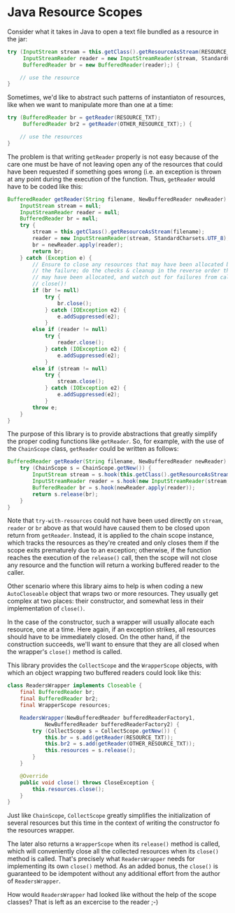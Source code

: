 # Java Resource Scopes

Consider what it takes in Java to open a text file bundled as a resource in the jar:
```java
try (InputStream stream = this.getClass().getResourceAsStream(RESOURCE_TXT);
     InputStreamReader reader = new InputStreamReader(stream, StandardCharsets.UTF_8);
     BufferedReader br = new BufferedReader(reader);) {

	// use the resource
}
```
Sometimes, we'd like to abstract such patterns of instantiaton of resources, like when we want to manipulate more than one at a time:
```java
try (BufferedReader br = getReader(RESOURCE_TXT);
     BufferedReader br2 = getReader(OTHER_RESOURCE_TXT);) {

	// use the resources
}
```
The problem is that writing `getReader` properly is not easy because of the care one must be have of not leaving open any of the resources that could have been requested if something goes wrong (i.e. an exception is thrown at any point during the execution of the function. Thus, `getReader` would have to be coded like this:
```java
BufferedReader getReader(String filename, NewBufferedReader newReader) {
	InputStream stream = null;
	InputStreamReader reader = null;
	BufferedReader br = null;
	try {
		stream = this.getClass().getResourceAsStream(filename);
		reader = new InputStreamReader(stream, StandardCharsets.UTF_8);
		br = newReader.apply(reader);
		return br;
	} catch (Exception e) {
		// Ensure to close any resources that may have been allocated before
		// the failure; do the checks & cleanup in the reverse order they
		// may have been allocated, and watch out for failures from calls to
		// close()!
		if (br != null)
			try {
				br.close();
			} catch (IOException e2) {
				e.addSuppressed(e2);
			}
		else if (reader != null)
			try {
				reader.close();
			} catch (IOException e2) {
				e.addSuppressed(e2);
			}
		else if (stream != null)
			try {
				stream.close();
			} catch (IOException e2) {
				e.addSuppressed(e2);
			}
		throw e;
	}
}
```
The purpose of this library is to provide abstractions that greatly simplify the proper coding functions like `getReader`. So, for example, with the use of the `ChainScope` class, `getReader` could be written as follows:
```java
BufferedReader getReader(String filename, NewBufferedReader newReader) {
	try (ChainScope s = ChainScope.getNew()) {
		InputStream stream = s.hook(this.getClass().getResourceAsStream(filename));
		InputStreamReader reader = s.hook(new InputStreamReader(stream, StandardCharsets.UTF_8));
		BufferedReader br = s.hook(newReader.apply(reader));
		return s.release(br);
	}
}
```
Note that `try-with-resources` could not have been used directly on `stream`, `reader` or `br` above as that would have caused them to be closed upon return from `getReader`. Instead, it is applied to the chain scope instance, which tracks the resources as they're created and only closes them if the scope exits prematurely due to an exception; otherwise, if the function reaches the execution of the `release()` call, then the scope will not close any resource and the function will return a working buffered reader to the caller.

Other scenario where this library aims to help is when coding a new `AutoCloseable` object that wraps two or more resources. They usually get complex at two places: their constructor, and somewhat less in their implementation of `close()`.

In the case of the constructor, such a wrapper will usually allocate each resource, one at a time. Here again, if an exception strikes, all resources should have to be immediately closed. On the other hand, if the construction succeeds, we'll want to ensure that they are all closed when the wrapper's `close()` method is called.

This library provides the `CollectScope` and the `WrapperScope` objects, with which an object wrapping two buffered readers could look like this:
```java
class ReadersWrapper implements Closeable {
	final BufferedReader br;
	final BufferedReader br2;
	final WrapperScope resources;

	ReadersWrapper(NewBufferedReader bufferedReaderFactory1,
			NewBufferedReader bufferedReaderFactory2) {
		try (CollectScope s = CollectScope.getNew()) {
			this.br = s.add(getReader(RESOURCE_TXT));
			this.br2 = s.add(getReader(OTHER_RESOURCE_TXT));
			this.resources = s.release();
		}
	}

	@Override
	public void close() throws CloseException {
		this.resources.close();
	}
}
```
Just like `ChainScope`, `CollectScope` greatly simplifies the initialization of several resources but this time in the context of writing the constructor fo the resources wrapper. 

The later also returns a `WrapperScope` when its `release()` method is called, which will conveniently close all the collected resources when its `close()` method is called. That's precisely what `ReadersWrapper` needs for implementing its own `close()` method. As an added bonus, the `close()` is guaranteed to be idempotent without any additional effort from the author of `ReadersWrapper`.

How would `ReadersWrapper` had looked like without the help of the scope classes? That is left as an excercise to the reader ;-)
